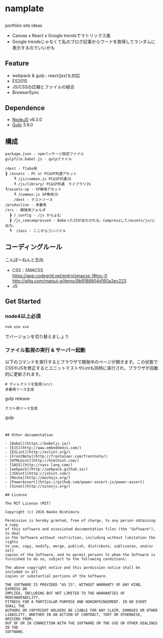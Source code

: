 # namplate


## 
portfolio site ideas
- Canvas x React x Google trendsでマトリックス風
- Google trendsじゃなくて私のブログ記事からワードを取得してランダムに表示するのでいいかも






## Feature
- webpack & gulp : react(jsx)も対応
- ES2015
- JS/CSSの圧縮とファイルの結合
- BrowserSync

## Dependence
* [NodeJS](https://nodejs.org/) v6.3.0
* [Gulp](http://gulpjs.com/) 3.9.0

## 構成

```
package.json - npmパッケージ設定ファイル
gulpfile.babel.js - gulpファイル

/dest - flabo用
┣ /assets - PC or PC&SP共通アセット
	┗ /js/common.js PC&SP共通JS
	┗ /js/library/ PC&SP共通　ライブラリJS
┗/assets-sp - SP専用アセット
	┗ /common.js SP専用JS
	/dest - テストソース
/production - 本番用
/src - 開発用フォルダ
  ┣ /_config - /js からよむ
  ┣ /js_comcompressed - BabeったJSが出力される。Compressして/assets/js/に出力。
  ┗  /sass - ここからコンパイル

```

## コーディングルール

こんぽ〜ねんと志向
- CSS：SMACSS  
https://app.codegrid.net/entry/smacss-1#toc-0  
http://qiita.com/matsui-a/items/9b9188904d160a3ec223
 - JS

## Get Started

### node4以上必須
```
nvm use xxx
```
でバージョンを切り替えましょう

### ファイル監視の実行 & サーバー起動

以下のコマンドを実行するとブラウザで開発中のページが開きます。この状態でCSSやJSを修正するとユニットテストやLintも同時に実行され、ブラウザが自動的に更新されます。

```
# ディレクトリを監視(src) 
本番用ソース生成
```
gulp release
```
テスト用ソース生成
```
gulp
```


## Other documentation

- [Babel](https://babeljs.io/)
- [EJS](http://www.embeddedjs.com/)
- [ESLint](http://eslint.org/)
- [FrontNote](http://frontainer.com/frontnote/)
- [HTMLHint](http://htmlhint.com/)
- [SASS](http://sass-lang.com/)
- [webpack](http://webpack.github.io/)
- [JSHint](http://jshint.com/)
- [Mocha](http://mochajs.org/)
- [PowerAssert](https://github.com/power-assert-js/power-assert)
- [Sinon](http://sinonjs.org/)

## License

The MIT License (MIT)

Copyright (c) 2016 Naoko Nishimura

Permission is hereby granted, free of charge, to any person obtaining a copy
of this software and associated documentation files (the "Software"), to deal
in the Software without restriction, including without limitation the rights
to use, copy, modify, merge, publish, distribute, sublicense, and/or sell
copies of the Software, and to permit persons to whom the Software is
furnished to do so, subject to the following conditions:

The above copyright notice and this permission notice shall be included in all
copies or substantial portions of the Software.

THE SOFTWARE IS PROVIDED "AS IS", WITHOUT WARRANTY OF ANY KIND, EXPRESS OR
IMPLIED, INCLUDING BUT NOT LIMITED TO THE WARRANTIES OF MERCHANTABILITY,
FITNESS FOR A PARTICULAR PURPOSE AND NONINFRINGEMENT. IN NO EVENT SHALL THE
AUTHORS OR COPYRIGHT HOLDERS BE LIABLE FOR ANY CLAIM, DAMAGES OR OTHER
LIABILITY, WHETHER IN AN ACTION OF CONTRACT, TORT OR OTHERWISE, ARISING FROM,
OUT OF OR IN CONNECTION WITH THE SOFTWARE OR THE USE OR OTHER DEALINGS IN THE
SOFTWARE.
